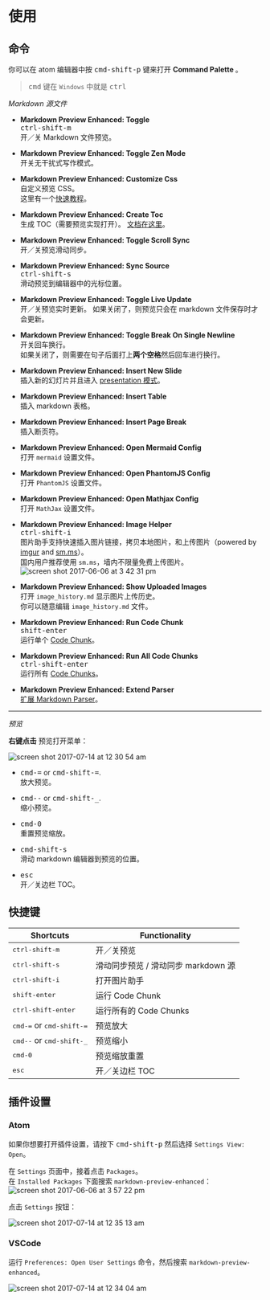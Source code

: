 # 使用  

## 命令

你可以在 atom 编辑器中按 <kbd>cmd-shift-p</kbd> 键来打开 <strong> Command Palette </strong>。  
> <kbd>cmd</kbd> 键在 `Windows` 中就是 <kbd>ctrl</kbd>  

*Markdown 源文件*
- <strong>Markdown Preview Enhanced: Toggle</strong>  
  <kbd>ctrl-shift-m</kbd>  
  开／关 Markdown 文件预览。      

- <strong>Markdown Preview Enhanced: Toggle Zen Mode </strong>  
  开关无干扰式写作模式。   

- <strong>Markdown Preview Enhanced: Customize Css</strong>  
  自定义预览 CSS。    
  这里有一个[快速教程](zh-cn/customize-css.md)。  

- <strong>Markdown Preview Enhanced: Create Toc </strong>  
  生成 TOC（需要预览实现打开）。 [文档在这里](zh-cn/toc.md)。     

- <strong>Markdown Preview Enhanced: Toggle Scroll Sync </strong>  
  开／关预览滑动同步。

- <strong>Markdown Preview Enhanced: Sync Source </strong>   
  <kbd>ctrl-shift-s</kbd>  
  滑动预览到编辑器中的光标位置。

- <strong>Markdown Preview Enhanced: Toggle Live Update </strong>  
   开／关预览实时更新。
   如果关闭了，则预览只会在 markdown 文件保存时才会更新。

- <strong>Markdown Preview Enhanced: Toggle Break On Single Newline </strong>  
  开关回车换行。  
  如果关闭了，则需要在句子后面打上**两个空格**然后回车进行换行。

- <strong>Markdown Preview Enhanced: Insert New Slide </strong>     
  插入新的幻灯片并且进入 [presentation 模式](zh-cn/presentation.md)。  

- <strong>Markdown Preview Enhanced: Insert Table </strong>  
  插入 markdown 表格。  

- <strong>Markdown Preview Enhanced: Insert Page Break </strong>  
  插入断页符。    

- <strong> Markdown Preview Enhanced: Open Mermaid Config</strong>  
  打开 `mermaid` 设置文件。  

- <strong> Markdown Preview Enhanced: Open PhantomJS Config </strong>  
  打开 `PhantomJS` 设置文件。    

- <strong> Markdown Preview Enhanced: Open Mathjax Config </strong>  
	打开 `MathJax` 设置文件。  

- <strong>Markdown Preview Enhanced: Image Helper</strong>   
  <kbd>ctrl-shift-i</kbd>  
  图片助手支持快速插入图片链接，拷贝本地图片，和上传图片（powered by [imgur](http://imgur.com/) and [sm.ms](https://sm.ms/)）。   
  国内用户推荐使用 `sm.ms`，墙内不限量免费上传图片。          
  ![screen shot 2017-06-06 at 3 42 31 pm](https://user-images.githubusercontent.com/1908863/26850896-c43be8e2-4ace-11e7-802d-6a7b51bf3130.png)  

- <strong>Markdown Preview Enhanced: Show Uploaded Images</strong>  
  打开 `image_history.md` 显示图片上传历史。   
  你可以随意编辑 `image_history.md` 文件。    

- <strong>Markdown Preview Enhanced: Run Code Chunk </strong>    
  <kbd>shift-enter</kbd>  
  运行单个 [Code Chunk](zh-cn/code-chunk.md)。   

- <strong>Markdown Preview Enhanced: Run All Code Chunks </strong>    
  <kbd>ctrl-shift-enter</kbd>  
  运行所有 [Code Chunks](zh-cn/code-chunk.md)。   

- <strong>Markdown Preview Enhanced: Extend Parser</strong>  
  [扩展 Markdown Parser](zh-cn/extend-parser.md)。  

---

*预览*    

**右键点击** 预览打开菜单：   

![screen shot 2017-07-14 at 12 30 54 am](https://user-images.githubusercontent.com/1908863/28199502-b9ba39c6-682b-11e7-8bb9-89661100389e.png)

- <kbd>cmd-=</kbd> or <kbd>cmd-shift-=</kbd>.    
  放大预览。  

- <kbd>cmd--</kbd> or <kbd>cmd-shift-\_</kbd>.    
  缩小预览。  

- <kbd>cmd-0</kbd>  
  重置预览缩放。  

- <kbd>cmd-shift-s</kbd>  
  滑动 markdown 编辑器到预览的位置。

- <kbd>esc</kbd>  
  开／关边栏 TOC。

## 快捷键  

| Shortcuts  | Functionality  |
|---|---|
| <kbd>ctrl-shift-m</kbd>  | 开／关预览 |
| <kbd>ctrl-shift-s</kbd>  | 滑动同步预览 / 滑动同步 markdown 源  |  
| <kbd>ctrl-shift-i</kbd>  | 打开图片助手 |  
| <kbd>shift-enter</kbd> | 运行 Code Chunk |    
| <kbd>ctrl-shift-enter</kbd> | 运行所有的 Code Chunks |  
| <kbd>cmd-=</kbd> or <kbd>cmd-shift-=</kbd> | 预览放大 |  
| <kbd>cmd--</kbd> or <kbd>cmd-shift-\_</kbd> | 预览缩小 |  
| <kbd>cmd-0</kbd> | 预览缩放重置 |
| <kbd>esc</kbd>  | 开／关边栏 TOC |

## 插件设置  

### Atom
如果你想要打开插件设置，请按下 <kbd>cmd-shift-p</kbd> 然后选择 `Settings View: Open`。

在 `Settings` 页面中，接着点击 `Packages`。  
在 `Installed Packages` 下面搜索 `markdown-preview-enhanced`：
![screen shot 2017-06-06 at 3 57 22 pm](https://user-images.githubusercontent.com/1908863/26851561-d6b1ca30-4ad0-11e7-96fd-6e436b5de45b.png)

点击 `Settings` 按钮：   

![screen shot 2017-07-14 at 12 35 13 am](https://user-images.githubusercontent.com/1908863/28199574-50595dbc-682c-11e7-9d94-264e46387da8.png)

### VSCode
运行 `Preferences: Open User Settings` 命令，然后搜索 `markdown-preview-enhanced`。    

![screen shot 2017-07-14 at 12 34 04 am](https://user-images.githubusercontent.com/1908863/28199551-2719acb8-682c-11e7-8163-e064ad8fe41c.png)

